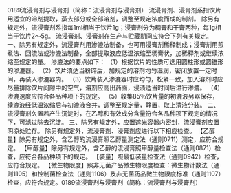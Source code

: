 0189流浸膏剂与浸膏剂（简称：流浸膏剂与浸膏剂）
流浸膏剂、浸膏剂系指饮片用适宜的溶剂提取，蒸去部分或全部溶剂，调整至规定浓度而成的制剂。
除另有规定外，流浸膏剂系指每1ml相当于饮片1g；浸膏剂分为稠膏和干膏两种，每1g相当于饮片2～5g。
流浸膏剂、浸膏剂在生产与贮藏期间应符合下列有关规定。
一、除另有规定外，流浸膏剂用渗漉法制备，也可用浸膏剂稀释制成；浸膏剂用煎煮法、回流法或渗漉法制备，全部提取液应低温浓缩至稠膏状，加稀释剂或继续浓缩至规定的量。
渗漉法的要点如下：
（1）根据饮片的性质可选用圆柱形或圆锥形的渗漉器。
（2）饮片须适当粉碎后，加规定的溶剂均匀湿润，密闭放置一定时间，再装入渗漉器内。
（3）饮片装入渗漉器时应均匀，松紧一致，加入溶剂时应尽量排除饮片间隙中的空气，溶剂应高出药面，浸渍适当时间后进行渗漉。
（4）渗漉速度应符合各品种项下的规定。
（5）收集85％饮片量的初漉液另器保存，续漉液经低温浓缩后与初漉液合并，调整至规定量，静置，取上清液分装。
二、流浸膏剂久置若产生沉淀时，在乙醇和有效成分含量符合各品种项下规定的情况下，可滤过除去沉淀。
三、除另有规定外，应置遮光容器内密封，流浸膏剂应置阴凉处贮存。
除另有规定外，流浸膏剂、浸膏剂应进行以下相应检查。
【乙醇量】除另有规定外，含乙醇的流浸膏照乙醇量测定法（通则0711）测定，应符合规定。
【甲醇量】除另有规定外，含乙醇的流浸膏照甲醇量检查法（通则0871）检查，应符合各品种项下的规定。
【装量】照最低装量检查法（通则0942）检查，应符合规定。
【微生物限度】照非无菌产品微生物限度检查：微生物计数法（通则1105）和控制菌检查法（通则1106）及非无菌药品微生物限度标准（通则1107）检查，应符合规定。0189流浸膏剂与浸膏剂（简称：流浸膏剂与浸膏剂）